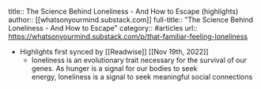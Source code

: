 title:: The Science Behind Loneliness - And How to Escape (highlights)
author:: [[whatsonyourmind.substack.com]]
full-title:: "The Science Behind Loneliness - And How to Escape"
category:: #articles
url:: https://whatsonyourmind.substack.com/p/that-familiar-feeling-loneliness

- Highlights first synced by [[Readwise]] [[Nov 19th, 2022]]
	- loneliness is an evolutionary trait necessary for the survival of our genes. As hunger is a signal for our bodies to seek energy, loneliness is a signal to seek meaningful social connections